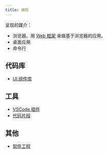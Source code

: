 ```yaml
---
title: 编程
---
```

呈现的媒介：
* 浏览器。用 [Web 框架](./web/framework/full-stack/readme.md) 来做基于浏览器的应用。
* 桌面应用
* 命令行

## 代码库
* [UI 组件库](./web/libs/ui/readme.md)

## 工具
* [VSCode 插件](./ide/vscode/plugins/readme.md)
* [代码片段](./web/snippents/readme.md)

## 其他
* [软件工程](./soft-engineering/readme.md)